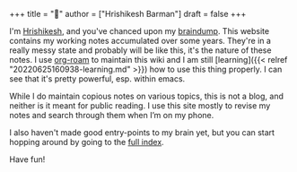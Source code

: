 +++
title = "🐄"
author = ["Hrishikesh Barman"]
draft = false
+++

I'm [Hrishikesh](<https://www.geekodour.org/>), and you've chanced upon my [braindump](https://notes.andymatuschak.org/Evergreen_notes). This website contains my working notes accumulated over some years. They're in a really messy state and probably will be like this, it's the nature of these notes. I use [org-roam](https://www.orgroam.com/) to maintain this wiki and I am still [learning]({{< relref "20220625160938-learning.md" >}}) how to use this thing properly. I can see that it's pretty powerful, esp. within emacs.

While I do maintain copious notes on various topics, this is not a blog, and neither is it meant for public reading. I use this site mostly to revise my notes and search through them when I’m on my phone.

I also haven't made good entry-points to my brain yet, but you can start hopping around by going to the [full index](/posts/).

Have fun!
